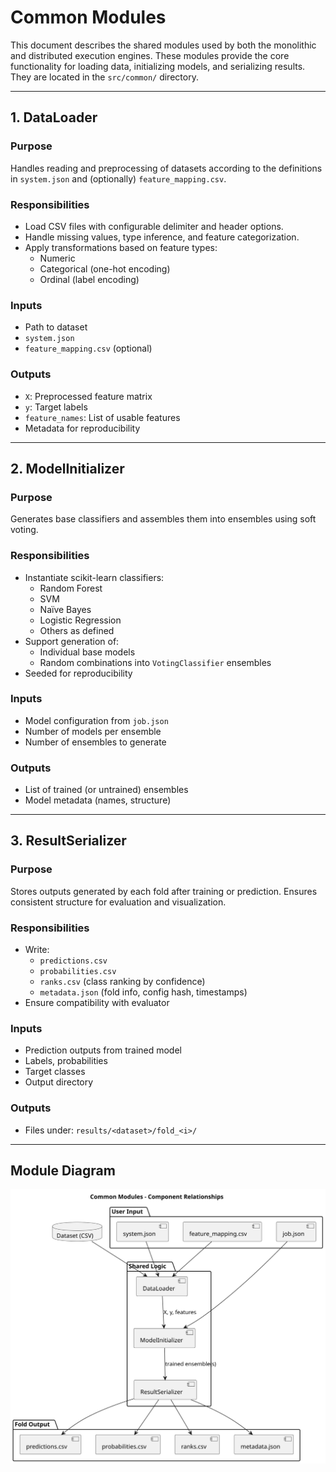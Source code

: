 # Common Modules

This document describes the shared modules used by both the monolithic and distributed execution engines. These modules provide the core functionality for loading data, initializing models, and serializing results. They are located in the `src/common/` directory.

---

## 1. DataLoader

### Purpose
Handles reading and preprocessing of datasets according to the definitions in `system.json` and (optionally) `feature_mapping.csv`.

### Responsibilities
- Load CSV files with configurable delimiter and header options.
- Handle missing values, type inference, and feature categorization.
- Apply transformations based on feature types:
  - Numeric
  - Categorical (one-hot encoding)
  - Ordinal (label encoding)

### Inputs
- Path to dataset
- `system.json`
- `feature_mapping.csv` (optional)

### Outputs
- `X`: Preprocessed feature matrix
- `y`: Target labels
- `feature_names`: List of usable features
- Metadata for reproducibility

---

## 2. ModelInitializer

### Purpose
Generates base classifiers and assembles them into ensembles using soft voting.

### Responsibilities
- Instantiate scikit-learn classifiers:
  - Random Forest
  - SVM
  - Naïve Bayes
  - Logistic Regression
  - Others as defined
- Support generation of:
  - Individual base models
  - Random combinations into `VotingClassifier` ensembles
- Seeded for reproducibility

### Inputs
- Model configuration from `job.json`
- Number of models per ensemble
- Number of ensembles to generate

### Outputs
- List of trained (or untrained) ensembles
- Model metadata (names, structure)

---

## 3. ResultSerializer

### Purpose
Stores outputs generated by each fold after training or prediction. Ensures consistent structure for evaluation and visualization.

### Responsibilities
- Write:
  - `predictions.csv`
  - `probabilities.csv`
  - `ranks.csv` (class ranking by confidence)
  - `metadata.json` (fold info, config hash, timestamps)
- Ensure compatibility with evaluator

### Inputs
- Prediction outputs from trained model
- Labels, probabilities
- Target classes
- Output directory

### Outputs
- Files under: `results/<dataset>/fold_<i>/`

---

## Module Diagram

![Common Module Components](../../rendered/diagrams/common_modules.svg)
